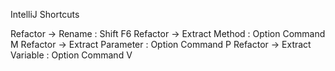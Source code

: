 IntelliJ Shortcuts

Refactor -> Rename : Shift F6
Refactor -> Extract Method : Option Command M
Refactor -> Extract Parameter : Option Command P
Refactor -> Extract Variable : Option Command V

